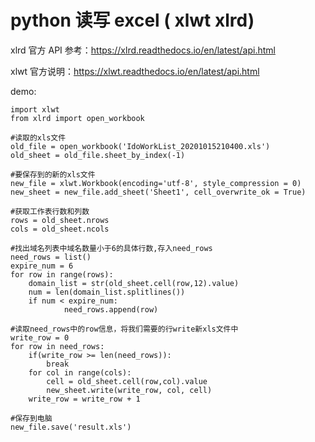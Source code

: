 # python 读写 excel ( xlwt xlrd)

xlrd 官方 API 参考：https://xlrd.readthedocs.io/en/latest/api.html

xlwt 官方说明：https://xlwt.readthedocs.io/en/latest/api.html

demo:

```
import xlwt
from xlrd import open_workbook

#读取的xls文件
old_file = open_workbook('IdoWorkList_20201015210400.xls')
old_sheet = old_file.sheet_by_index(-1)

#要保存到的新的xls文件
new_file = xlwt.Workbook(encoding='utf-8', style_compression = 0)
new_sheet = new_file.add_sheet('Sheet1', cell_overwrite_ok = True)

#获取工作表行数和列数
rows = old_sheet.nrows
cols = old_sheet.ncols

#找出域名列表中域名数量小于6的具体行数,存入need_rows
need_rows = list()
expire_num = 6
for row in range(rows):
    domain_list = str(old_sheet.cell(row,12).value)
    num = len(domain_list.splitlines())
    if num < expire_num:
            need_rows.append(row)

#读取need_rows中的row信息，将我们需要的行write新xls文件中
write_row = 0
for row in need_rows:
    if(write_row >= len(need_rows)):
        break
    for col in range(cols):
        cell = old_sheet.cell(row,col).value
        new_sheet.write(write_row, col, cell)
    write_row = write_row + 1

#保存到电脑
new_file.save('result.xls')
```
